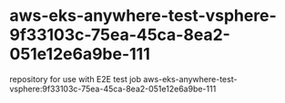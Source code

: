 # aws-eks-anywhere-test-vsphere-9f33103c-75ea-45ca-8ea2-051e12e6a9be-111
repository for use with E2E test job aws-eks-anywhere-test-vsphere:9f33103c-75ea-45ca-8ea2-051e12e6a9be-111
